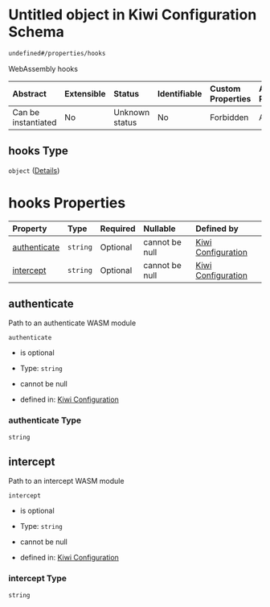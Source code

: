 # Untitled object in Kiwi Configuration Schema

```txt
undefined#/properties/hooks
```

WebAssembly hooks

| Abstract            | Extensible | Status         | Identifiable | Custom Properties | Additional Properties | Access Restrictions | Defined In                                                                      |
| :------------------ | :--------- | :------------- | :----------- | :---------------- | :-------------------- | :------------------ | :------------------------------------------------------------------------------ |
| Can be instantiated | No         | Unknown status | No           | Forbidden         | Allowed               | none                | [configuration.schema.json\*](configuration.schema.json "open original schema") |

## hooks Type

`object` ([Details](configuration-properties-hooks.md))

# hooks Properties

| Property                      | Type     | Required | Nullable       | Defined by                                                                                                                            |
| :---------------------------- | :------- | :------- | :------------- | :------------------------------------------------------------------------------------------------------------------------------------ |
| [authenticate](#authenticate) | `string` | Optional | cannot be null | [Kiwi Configuration](configuration-properties-hooks-properties-authenticate.md "undefined#/properties/hooks/properties/authenticate") |
| [intercept](#intercept)       | `string` | Optional | cannot be null | [Kiwi Configuration](configuration-properties-hooks-properties-intercept.md "undefined#/properties/hooks/properties/intercept")       |

## authenticate

Path to an authenticate WASM module

`authenticate`

*   is optional

*   Type: `string`

*   cannot be null

*   defined in: [Kiwi Configuration](configuration-properties-hooks-properties-authenticate.md "undefined#/properties/hooks/properties/authenticate")

### authenticate Type

`string`

## intercept

Path to an intercept WASM module

`intercept`

*   is optional

*   Type: `string`

*   cannot be null

*   defined in: [Kiwi Configuration](configuration-properties-hooks-properties-intercept.md "undefined#/properties/hooks/properties/intercept")

### intercept Type

`string`
